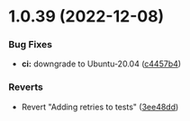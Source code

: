 # 1.0.39 (2022-12-08)


### Bug Fixes

* **ci:** downgrade to Ubuntu-20.04 ([c4457b4](https://github.com/IBM/secrets-manager-node-sdk/commit/c4457b4c99baa6b492b1a4a7c239207bf3953e0f))


### Reverts

* Revert "Adding retries to tests" ([3ee48dd](https://github.com/IBM/secrets-manager-node-sdk/commit/3ee48dd57a322b48e1aeca2ac0d5595e8f5c7a5f))
